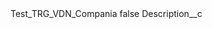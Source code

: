 <?xml version="1.0" encoding="UTF-8"?>
<CustomMetadata xmlns="http://soap.sforce.com/2006/04/metadata" xmlns:xsi="http://www.w3.org/2001/XMLSchema-instance">
    <label>Test_TRG_VDN_Compania</label>
    <protected>false</protected>
    <values>
        <field>Description__c</field>
        <value xsi:nil="true"/>
    </values>
</CustomMetadata>
